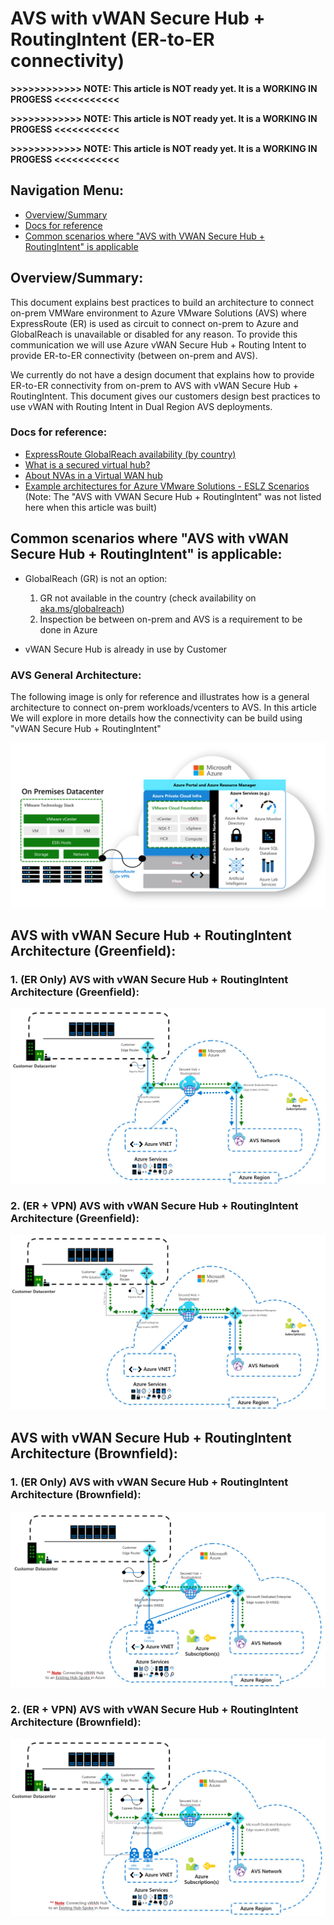 # AVS with vWAN Secure Hub + RoutingIntent (ER-to-ER connectivity)

**>>>>>>>>>>>> NOTE: This article is NOT ready yet. It is a WORKING IN PROGESS <<<<<<<<<<<**

**>>>>>>>>>>>> NOTE: This article is NOT ready yet. It is a WORKING IN PROGESS <<<<<<<<<<<**

**>>>>>>>>>>>> NOTE: This article is NOT ready yet. It is a WORKING IN PROGESS <<<<<<<<<<<**



## Navigation Menu: 
- [Overview/Summary](https://github.com/suellenferreira/AzureCore/edit/suellenferreira-patch-1/README.md#overviewsummary)
- [Docs for reference](https://github.com/suellenferreira/AzureCore/edit/suellenferreira-patch-1/README.md#docs-for-reference)
- [Common scenarios where "AVS with VWAN Secure Hub + RoutingIntent" is applicable](https://github.com/suellenferreira/AzureCore/edit/suellenferreira-patch-1/README.md#common-scenarios-where-avs-with-vwan-secure-hub--routingintent-is-applicable)

## Overview/Summary:

This document explains best practices to build an architecture to connect on-prem VMWare environment to Azure VMware Solutions (AVS) where ExpressRoute (ER) is used as circuit to connect on-prem to Azure and GlobalReach is unavailable or disabled for any reason. To provide this communication we will use Azure vWAN Secure Hub + Routing Intent to provide ER-to-ER connectivity (between on-prem and AVS).

We currently do not have a design document that explains how to provide ER-to-ER connectivity from on-prem to AVS with vWAN Secure Hub + RoutingIntent. This document gives our customers design best practices to use vWAN with Routing Intent in Dual Region AVS deployments.
  
### Docs for reference:
- [ExpressRoute GlobalReach availability (by country)](https://learn.microsoft.com/en-us/azure/expressroute/expressroute-global-reach#availability)
- [What is a secured virtual hub?](https://learn.microsoft.com/en-us/azure/firewall-manager/secured-virtual-hub)
- [About NVAs in a Virtual WAN hub](https://learn.microsoft.com/en-us/azure/virtual-wan/about-nva-hub)
- [Example architectures for Azure VMware Solutions - ESLZ Scenarios](https://learn.microsoft.com/en-us/azure/cloud-adoption-framework/scenarios/azure-vmware/example-architectures) (Note: The "AVS with VWAN Secure Hub + RoutingIntent" was not listed here when this article was built)


## Common scenarios where "AVS with vWAN Secure Hub + RoutingIntent" is applicable: 

- GlobalReach (GR) is not an option:
  1. GR not available in the country (check availability on [aka.ms/globalreach](https://aka.ms/GlobalReach))
  2. Inspection be between on-prem and AVS is a requirement to be done in Azure

- vWAN Secure Hub is already in use by Customer



### AVS General Architecture:
The following image is only for reference and illustrates how is a general architecture to connect on-prem workloads/vcenters to AVS.
In this article We will explore in more details how the connectivity can be build using "vWAN Secure Hub + RoutingIntent"

![VS General Architecture](images/AVS_GeneralReferenceTopology.png)

## AVS with vWAN Secure Hub + RoutingIntent Architecture (Greenfield):
### 1. (ER Only) AVS with vWAN Secure Hub + RoutingIntent Architecture (Greenfield):
![Greenfield_ER Only](images/AVS_vWAN-RI_Greenfield_ER-Only.png)

### 2. (ER + VPN) AVS with vWAN Secure Hub + RoutingIntent Architecture (Greenfield):
![Greenfield_ER and VPN](images/AVS_vWAN-RI_Greenfield_ER-and-VPN.png)

## AVS with vWAN Secure Hub + RoutingIntent Architecture (Brownfield):
### 1. (ER Only) AVS with vWAN Secure Hub + RoutingIntent Architecture (Brownfield):
![Brownfield_ER Only](images/AVS_vWAN-RI_Brownfield_ExistingvNETHub_ER-Only.png)

### 2. (ER + VPN) AVS with vWAN Secure Hub + RoutingIntent Architecture (Brownfield):
![Brownfield_ER and VPN](images/AVS_vWAN-RI_Brownfield_ExistingvNETHub_ER-and-VPN.png)



